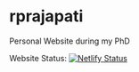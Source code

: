 # rprajapati
 Personal Website during my PhD

 Website Status: [![Netlify Status](https://api.netlify.com/api/v1/badges/1548da7d-c606-43b2-af9f-734980e90cf4/deploy-status)](https://app.netlify.com/sites/itspraja/deploys)
